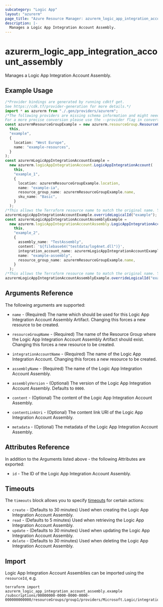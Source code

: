 ```yaml
---
subcategory: "Logic App"
layout: "azurerm"
page_title: "Azure Resource Manager: azurerm_logic_app_integration_account_assembly"
description: |-
  Manages a Logic App Integration Account Assembly.
---
```


# azurerm\_logic\_app\_integration\_account\_assembly

Manages a Logic App Integration Account Assembly.

## Example Usage

```typescript
/*Provider bindings are generated by running cdktf get.
See https://cdk.tf/provider-generation for more details.*/
import * as azurerm from "./.gen/providers/azurerm";
/*The following providers are missing schema information and might need manual adjustments to synthesize correctly: azurerm.
For a more precise conversion please use the --provider flag in convert.*/
const azurermResourceGroupExample = new azurerm.resourceGroup.ResourceGroup(
  this,
  "example",
  {
    location: "West Europe",
    name: "example-resources",
  }
);
const azurermLogicAppIntegrationAccountExample =
  new azurerm.logicAppIntegrationAccount.LogicAppIntegrationAccount(
    this,
    "example_1",
    {
      location: azurermResourceGroupExample.location,
      name: "example-ia",
      resource_group_name: azurermResourceGroupExample.name,
      sku_name: "Basic",
    }
  );
/*This allows the Terraform resource name to match the original name. You can remove the call if you don't need them to match.*/
azurermLogicAppIntegrationAccountExample.overrideLogicalId("example");
const azurermLogicAppIntegrationAccountAssemblyExample =
  new azurerm.logicAppIntegrationAccountAssembly.LogicAppIntegrationAccountAssembly(
    this,
    "example_2",
    {
      assembly_name: "TestAssembly",
      content: '${filebase64("testdata/log4net.dll")}',
      integration_account_name: azurermLogicAppIntegrationAccountExample.name,
      name: "example-assembly",
      resource_group_name: azurermResourceGroupExample.name,
    }
  );
/*This allows the Terraform resource name to match the original name. You can remove the call if you don't need them to match.*/
azurermLogicAppIntegrationAccountAssemblyExample.overrideLogicalId("example");

```

## Arguments Reference

The following arguments are supported:

*   `name` - (Required) The name which should be used for this Logic App Integration Account Assembly Artifact. Changing this forces a new resource to be created.

*   `resourceGroupName` - (Required) The name of the Resource Group where the Logic App Integration Account Assembly Artifact should exist. Changing this forces a new resource to be created.

*   `integrationAccountName` - (Required) The name of the Logic App Integration Account. Changing this forces a new resource to be created.

*   `assemblyName` - (Required) The name of the Logic App Integration Account Assembly.

*   `assemblyVersion` - (Optional) The version of the Logic App Integration Account Assembly. Defaults to `0000`.

*   `content` - (Optional) The content of the Logic App Integration Account Assembly.

*   `contentLinkUri` - (Optional) The content link URI of the Logic App Integration Account Assembly.

*   `metadata` - (Optional) The metadata of the Logic App Integration Account Assembly.

## Attributes Reference

In addition to the Arguments listed above - the following Attributes are exported:

* `id` - The ID of the Logic App Integration Account Assembly.

## Timeouts

The `timeouts` block allows you to specify [timeouts](https://www.terraform.io/language/resources/syntax#operation-timeouts) for certain actions:

* `create` - (Defaults to 30 minutes) Used when creating the Logic App Integration Account Assembly.
* `read` - (Defaults to 5 minutes) Used when retrieving the Logic App Integration Account Assembly.
* `update` - (Defaults to 30 minutes) Used when updating the Logic App Integration Account Assembly.
* `delete` - (Defaults to 30 minutes) Used when deleting the Logic App Integration Account Assembly.

## Import

Logic App Integration Account Assemblies can be imported using the `resourceId`, e.g.

```shell
terraform import azurerm_logic_app_integration_account_assembly.example /subscriptions/00000000-0000-0000-0000-000000000000/resourceGroups/group1/providers/Microsoft.Logic/integrationAccounts/account1/assemblies/assembly1
```
